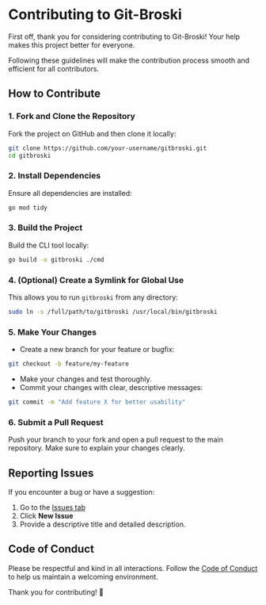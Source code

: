 # Contributing to Git-Broski

First off, thank you for considering contributing to Git-Broski! Your help makes this project better for everyone.

Following these guidelines will make the contribution process smooth and efficient for all contributors.

## How to Contribute

### 1. Fork and Clone the Repository
Fork the project on GitHub and then clone it locally:

```bash
git clone https://github.com/your-username/gitbroski.git
cd gitbroski
```

### 2. Install Dependencies
Ensure all dependencies are installed:

```bash
go mod tidy
```

### 3. Build the Project
Build the CLI tool locally:

```bash
go build -o gitbroski ./cmd
```

### 4. (Optional) Create a Symlink for Global Use
This allows you to run `gitbroski` from any directory:

```bash
sudo ln -s /full/path/to/gitbroski /usr/local/bin/gitbroski
```

### 5. Make Your Changes
- Create a new branch for your feature or bugfix:
```bash
git checkout -b feature/my-feature
```
- Make your changes and test thoroughly.
- Commit your changes with clear, descriptive messages:
```bash
git commit -m "Add feature X for better usability"
```

### 6. Submit a Pull Request
Push your branch to your fork and open a pull request to the main repository. Make sure to explain your changes clearly.

## Reporting Issues
If you encounter a bug or have a suggestion:
1. Go to the [Issues tab](https://github.com/your-username/gitbroski/issues)
2. Click **New Issue**
3. Provide a descriptive title and detailed description.

## Code of Conduct
Please be respectful and kind in all interactions. Follow the [Code of Conduct](CODE_OF_CONDUCT.md) to help us maintain a welcoming environment.

Thank you for contributing! 🚀


